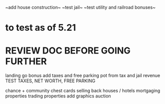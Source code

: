 ~add house construction~
~test jail~
~test utility and railroad bonuses~

# to test as of 5.21
# REVIEW DOC BEFORE GOING FURTHER
landing go bonus
add taxes and free parking pot from tax and jail revenue
TEST TAXES, NET WORTH, FREE PARKING

chance + community chest cards
selling back houses / hotels
mortgaging properties
trading properties
add graphics
auction
